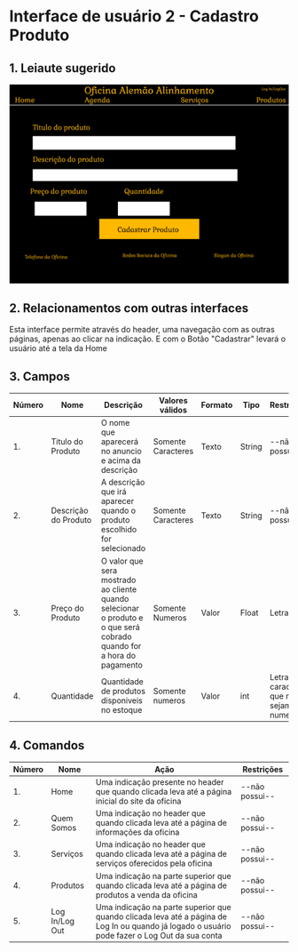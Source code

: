 # Interface de usuário 2 - Cadastro Produto

## 1. Leiaute sugerido

![TeladeCadastro](leiaute/CadastrarProduto.png)

## 2. Relacionamentos com outras interfaces

Esta interface permite através do header, uma navegação com as outras páginas, apenas ao clicar na indicação. E com o Botão "Cadastrar" levará o usuário até a tela da Home

## 3. Campos

| **Número** | **Nome** | **Descrição** | **Valores válidos** | **Formato** | **Tipo** | **Restrições** |
| --- | --- | --- | --- | --- | --- | --- |
|1. | Titulo do Produto | O nome que aparecerá no anuncio e acima da descrição | Somente Caracteres | Texto | String | --não possui-- |
|2. | Descrição do Produto | A descrição que irá aparecer quando o produto escolhido for selecionado | Somente Caracteres | Texto | String | --não possui-- |
|3. | Preço do Produto | O valor que sera mostrado ao cliente quando selecionar o produto e o que será cobrado quando for a hora do pagamento | Somente Numeros | Valor | Float | Letras|
|4. |Quantidade | Quantidade de produtos disponiveis no estoque | Somente numeros |Valor | int | Letras e caracteres que não sejam numeros |


## 4. Comandos

| **Número** | **Nome** | **Ação** | **Restrições** |
| --- | --- | --- | --- |
|1. | Home | Uma indicação presente no header que quando clicada leva até a página inicial do site da oficina | --não possui-- |
|2. | Quem Somos | Uma indicação no header que quando clicada leva até a página de informações da oficina | --não possui-- |
|3. | Serviços | Uma indicação no header que quando clicada leva até a página de serviços oferecidos pela oficina | --não possui-- |
|4. | Produtos | Uma indicação na parte superior que quando clicada leva até a página de produtos a venda da oficina | --não possui-- |
|5. | Log In/Log Out | Uma indicação na parte superior que quando clicada leva até a página de Log In ou quando já logado o usuário pode fazer o Log Out da sua conta | --não possui-- |
